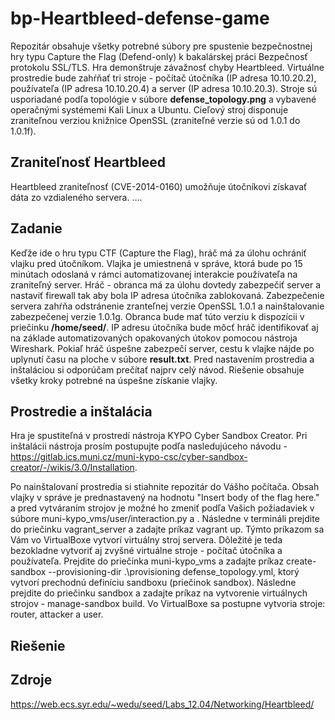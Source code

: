 # bp-Heartbleed-defense-game
Repozitár obsahuje všetky potrebné súbory pre spustenie bezpečnostnej hry typu Capture the Flag (Defend-only) k bakalárskej práci Bezpečnosť protokolu SSL/TLS. Hra demonštruje závažnosť chyby Heartbleed. Virtuálne prostredie bude zahŕňať tri stroje - počítač útočníka (IP adresa 10.10.20.2), používateľa (IP adresa 10.10.20.4) a server (IP adresa 10.10.20.3). Stroje sú usporiadané podľa topológie v súbore **defense_topology.png** a vybavené operačnými systémemi Kali Linux a Ubuntu. Cieľový stroj disponuje zraniteľnou verziou knižnice OpenSSL (zraniteľné verzie sú od 1.0.1 do 1.0.1f).
## Zraniteľnosť Heartbleed 
Heartbleed zraniteľnosť (CVE-2014-0160) umožňuje útočníkovi získavať dáta zo vzdialeného servera.
....
## Zadanie
Keďže ide o hru typu CTF (Capture the Flag), hráč má za úlohu ochrániť vlajku pred útočníkom. Vlajka je umiestnená v správe, ktorá bude po 15 minútach odoslaná v rámci automatizovanej interakcie používateľa na zraniteľný server. Hráč - obranca má za úlohu dovtedy zabezpečiť server a nastaviť firewall tak aby bola IP adresa útočníka zablokovaná. Zabezpečenie servera zahŕňa odstránenie zranteľnej verzie OpenSSL 1.0.1 a nainštalovanie zabezpečenej verzie 1.0.1g. Obranca bude mať túto verziu k dispozícii v priečinku **/home/seed/**. IP adresu útočníka bude môcť hráč identifikovať aj na základe automatizovaných opakovaných útokov pomocou nástroja Wireshark. Pokiaľ hráč úspešne zabezpečí server, cestu k vlajke nájde po uplynutí času na ploche v súbore **result.txt**. Pred nastavením prostredia a inštaláciou si odporúčam prečítať najprv celý návod. Riešenie obsahuje všetky kroky potrebné na úspešne získanie vlajky.

## Prostredie a inštalácia
Hra je spustiteľná v prostredí nástroja KYPO Cyber Sandbox Creator. Pri inštalácii nástroja prosím postupujte podľa nasledujúceho návodu -  https://gitlab.ics.muni.cz/muni-kypo-csc/cyber-sandbox-creator/-/wikis/3.0/Installation. 

Po nainštalovaní prostredia si stiahnite repozitár do Vášho počítača. Obsah vlajky v správe je prednastavený na hodnotu "Insert body of the flag here." a pred vytváraním strojov je možné ho zmeniť podľa Vašich požiadaviek v súbore muni-kypo_vms/user/interaction.py a . Následne v termináli prejdite do priečinku vagrant_server a zadajte príkaz vagrant up. Týmto príkazom sa Vám vo VirtualBoxe vytvorí virtuálny stroj servera. Dôležité je teda bezokladne vytvoriť aj zvyšné virtuálne stroje - počítač útočníka a používateľa. Prejdite do priečinka muni-kypo_vms a zadajte príkaz create-sandbox --provisioning-dir .\provisioning defense_topology.yml, ktorý vytvorí prechodnú definíciu sandboxu (priečinok sandbox). Následne prejdite do priečinku sandbox a zadajte príkaz na vytvorenie virtuálnych strojov - manage-sandbox build. Vo VirtualBoxe sa postupne vytvoria stroje: router, attacker a user.

## Riešenie

## Zdroje
https://web.ecs.syr.edu/~wedu/seed/Labs_12.04/Networking/Heartbleed/

